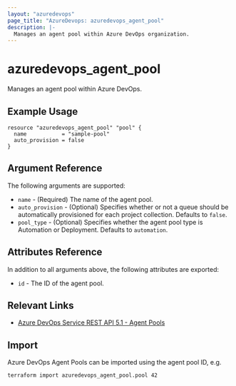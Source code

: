 ```yaml
---
layout: "azuredevops"
page_title: "AzureDevops: azuredevops_agent_pool"
description: |-
  Manages an agent pool within Azure DevOps organization.
---
```


# azuredevops_agent_pool

Manages an agent pool within Azure DevOps.

## Example Usage

```hcl
resource "azuredevops_agent_pool" "pool" {
  name           = "sample-pool"
  auto_provision = false
}
```

## Argument Reference

The following arguments are supported:

- `name` - (Required) The name of the agent pool.
- `auto_provision` - (Optional) Specifies whether or not a queue should be automatically provisioned for each project collection. Defaults to `false`.
- `pool_type` - (Optional) Specifies whether the agent pool type is Automation or Deployment. Defaults to `automation`.

## Attributes Reference

In addition to all arguments above, the following attributes are exported:

- `id` - The ID of the agent pool.

## Relevant Links

- [Azure DevOps Service REST API 5.1 - Agent Pools](https://docs.microsoft.com/en-us/rest/api/azure/devops/distributedtask/pools?view=azure-devops-rest-5.1)

## Import

Azure DevOps Agent Pools can be imported using the agent pool ID, e.g.

```sh
terraform import azuredevops_agent_pool.pool 42
```
